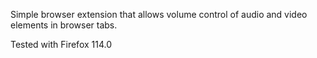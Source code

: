 Simple browser extension that allows volume control of audio and video elements in browser tabs.

Tested with Firefox 114.0